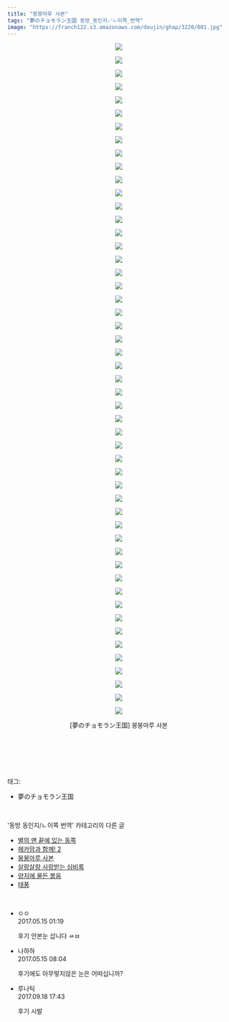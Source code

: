 ```yaml
---
title: "붕붕마루 사본"
tags: "夢のチョモラン王国 동방_동인지／ㄴ이쪽_번역"
image: "https://franch122.s3.amazonaws.com/doujin/ghap/3220/001.jpg"
---
```

<div class="article">
<p style="text-align: center; clear: none; float: none;"><img src="{{ site.imgserver4 }}/ghap/3220/001.jpg"/></p>
<p style="text-align: center; clear: none; float: none;"><img src="{{ site.imgserver4 }}/ghap/3220/002.jpg"/></p>
<p style="text-align: center; clear: none; float: none;"><img src="{{ site.imgserver4 }}/ghap/3220/003.jpg"/></p>
<p style="text-align: center; clear: none; float: none;"><img src="{{ site.imgserver4 }}/ghap/3220/004.jpg"/></p>
<p style="text-align: center; clear: none; float: none;"><img src="{{ site.imgserver4 }}/ghap/3220/005.jpg"/></p>
<p style="text-align: center; clear: none; float: none;"><img src="{{ site.imgserver4 }}/ghap/3220/006.jpg"/></p>
<p style="text-align: center; clear: none; float: none;"><img src="{{ site.imgserver4 }}/ghap/3220/007.jpg"/></p>
<p style="text-align: center; clear: none; float: none;"><img src="{{ site.imgserver4 }}/ghap/3220/008.jpg"/></p>
<p style="text-align: center; clear: none; float: none;"><img src="{{ site.imgserver4 }}/ghap/3220/009.jpg"/></p>
<p style="text-align: center; clear: none; float: none;"><img src="{{ site.imgserver4 }}/ghap/3220/010.jpg"/></p>
<p style="text-align: center; clear: none; float: none;"><img src="{{ site.imgserver4 }}/ghap/3220/011.jpg"/></p>
<p style="text-align: center; clear: none; float: none;"><img src="{{ site.imgserver4 }}/ghap/3220/012.jpg"/></p>
<p style="text-align: center; clear: none; float: none;"><img src="{{ site.imgserver4 }}/ghap/3220/013.jpg"/></p>
<p style="text-align: center; clear: none; float: none;"><img src="{{ site.imgserver4 }}/ghap/3220/014.jpg"/></p>
<p style="text-align: center; clear: none; float: none;"><img src="{{ site.imgserver4 }}/ghap/3220/015.jpg"/></p>
<p style="text-align: center; clear: none; float: none;"><img src="{{ site.imgserver4 }}/ghap/3220/016.jpg"/></p>
<p style="text-align: center; clear: none; float: none;"><img src="{{ site.imgserver4 }}/ghap/3220/017.jpg"/></p>
<p style="text-align: center; clear: none; float: none;"><img src="{{ site.imgserver4 }}/ghap/3220/018.jpg"/></p>
<p style="text-align: center; clear: none; float: none;"><img src="{{ site.imgserver4 }}/ghap/3220/019.jpg"/></p>
<p style="text-align: center; clear: none; float: none;"><img src="{{ site.imgserver4 }}/ghap/3220/020.jpg"/></p>
<p style="text-align: center; clear: none; float: none;"><img src="{{ site.imgserver4 }}/ghap/3220/021.jpg"/></p>
<p style="text-align: center; clear: none; float: none;"><img src="{{ site.imgserver4 }}/ghap/3220/022.jpg"/></p>
<p style="text-align: center; clear: none; float: none;"><img src="{{ site.imgserver4 }}/ghap/3220/023.jpg"/></p>
<p style="text-align: center; clear: none; float: none;"><img src="{{ site.imgserver4 }}/ghap/3220/024.jpg"/></p>
<p style="text-align: center; clear: none; float: none;"><img src="{{ site.imgserver4 }}/ghap/3220/025.jpg"/></p>
<p style="text-align: center; clear: none; float: none;"><img src="{{ site.imgserver4 }}/ghap/3220/026.jpg"/></p>
<p style="text-align: center; clear: none; float: none;"><img src="{{ site.imgserver4 }}/ghap/3220/027.jpg"/></p>
<p style="text-align: center; clear: none; float: none;"><img src="{{ site.imgserver4 }}/ghap/3220/028.jpg"/></p>
<p style="text-align: center; clear: none; float: none;"><img src="{{ site.imgserver4 }}/ghap/3220/029.jpg"/></p>
<p style="text-align: center; clear: none; float: none;"><img src="{{ site.imgserver4 }}/ghap/3220/030.jpg"/></p>
<p style="text-align: center; clear: none; float: none;"><img src="{{ site.imgserver4 }}/ghap/3220/031.jpg"/></p>
<p style="text-align: center; clear: none; float: none;"><img src="{{ site.imgserver4 }}/ghap/3220/032.jpg"/></p>
<p style="text-align: center; clear: none; float: none;"><img src="{{ site.imgserver4 }}/ghap/3220/033.jpg"/></p>
<p style="text-align: center; clear: none; float: none;"><img src="{{ site.imgserver4 }}/ghap/3220/034.jpg"/></p>
<p style="text-align: center; clear: none; float: none;"><img src="{{ site.imgserver4 }}/ghap/3220/035.jpg"/></p>
<p style="text-align: center; clear: none; float: none;"><img src="{{ site.imgserver4 }}/ghap/3220/036.jpg"/></p>
<p style="text-align: center; clear: none; float: none;"><img src="{{ site.imgserver4 }}/ghap/3220/037.jpg"/></p>
<p style="text-align: center; clear: none; float: none;"><img src="{{ site.imgserver4 }}/ghap/3220/038.jpg"/></p>
<p style="text-align: center; clear: none; float: none;"><img src="{{ site.imgserver4 }}/ghap/3220/039.jpg"/></p>
<p style="text-align: center; clear: none; float: none;"><img src="{{ site.imgserver4 }}/ghap/3220/040.jpg"/></p>
<p style="text-align: center; clear: none; float: none;"><img src="{{ site.imgserver4 }}/ghap/3220/041.jpg"/></p>
<p style="text-align: center; clear: none; float: none;"><img src="{{ site.imgserver4 }}/ghap/3220/042.jpg"/></p>
<p style="text-align: center; clear: none; float: none;"><img src="{{ site.imgserver4 }}/ghap/3220/043.jpg"/></p>
<p style="text-align: center; clear: none; float: none;"><img src="{{ site.imgserver4 }}/ghap/3220/044.jpg"/></p>
<p style="text-align: center; clear: none; float: none;"><img src="{{ site.imgserver4 }}/ghap/3220/045.jpg"/></p>
<p style="text-align: center; clear: none; float: none;"><img src="{{ site.imgserver4 }}/ghap/3220/046.jpg"/></p>
<p style="text-align: center; clear: none; float: none;"><img src="{{ site.imgserver4 }}/ghap/3220/047.jpg"/></p>
<p style="text-align: center; clear: none; float: none;"><img src="{{ site.imgserver4 }}/ghap/3220/048.jpg"/></p>
<p style="text-align: center; clear: none; float: none;"><img src="{{ site.imgserver4 }}/ghap/3220/049.jpg"/></p>
<p style="text-align: center; clear: none; float: none;"><img src="{{ site.imgserver4 }}/ghap/3220/050.jpg"/></p>
<p style="text-align: center; clear: none; float: none;"><img src="{{ site.imgserver4 }}/ghap/3220/051.jpg"/></p>
<p style="text-align: center; clear: none; float: none;">[夢のチョモラン王国] 붕붕마루 사본</p>
<p style="text-align: center; clear: none; float: none;"><br/></p>
<p><br/></p>
</div><br/>
<div class="tagTrail">
<p>태그: </p>
<ul>
<li>夢のチョモラン王国</li>
</ul>
</div><br/>
<div class="another">
<p>'동방 동인지/ㄴ이쪽 번역' 카테고리의 다른 글</p>
<ul>
<li><a href="/ghap_3232">별의 맨 끝에 있는 동쪽</a></li>
<li><a href="/ghap_3221">헤카맘과 함께! 2</a></li>
<li><a href="/ghap_3220">붕붕마루 사본</a></li>
<li><a href="/ghap_3219">살랑살랑 사랑받는 심비록</a></li>
<li><a href="/ghap_3218">양지에 물든 붉음</a></li>
<li><a href="/ghap_3217">태풍</a></li>
</ul>
</div><br/>
<div class="cb_module cb_fluid">
<div class="cb_wrt cb_profile">
<div class="comment">
<ul>
<li class="cb_thumb_off" id="comment14989104">
<div class="cb_comment_area">
<div class="cb_info_area">
<div class="cb_section">
<span class="cb_nick_name">ㅇㅇ</span>
</div>
<div class="cb_section">
<span class="cb_date">2017.05.15 01:19 </span>
</div>
</div>
<div class="cb_dsc_comment">
<p class="cb_dsc">
											후기 안본눈 삽니다 ㅆㅂ
										</p>
</div>
</div></li>
<li class="cb_thumb_off" id="comment14989362">
<div class="cb_comment_area">
<div class="cb_info_area">
<div class="cb_section">
<span class="cb_nick_name">나하하</span>
</div>
<div class="cb_section">
<span class="cb_date">2017.05.15 08:04 </span>
</div>
</div>
<div class="cb_dsc_comment">
<p class="cb_dsc">
											후기에도 아무렇지않은 눈은 어떠십니까?
										</p>
</div>
</div></li>
<li class="cb_thumb_off" id="comment15085488">
<div class="cb_comment_area">
<div class="cb_info_area">
<div class="cb_section">
<span class="cb_nick_name">루나틱</span>
</div>
<div class="cb_section">
<span class="cb_date">2017.09.18 17:43 </span>
</div>
</div>
<div class="cb_dsc_comment">
<p class="cb_dsc">
											후기 시발
										</p>
</div>
</div></li>
</ul>
</div>
</div><!-- commentList close -->
</div><br/>
